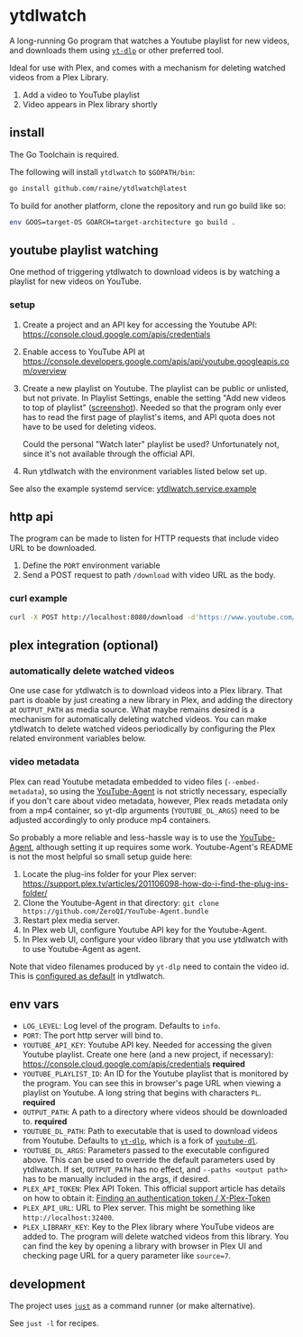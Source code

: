 # ytdlwatch

A long-running Go program that watches a Youtube playlist for new videos, and
downloads them using [`yt-dlp`][yt-dlp] or other preferred tool.

Ideal for use with Plex, and comes with a mechanism for deleting watched videos
from a Plex Library.

1. Add a video to YouTube playlist
2. Video appears in Plex library shortly

## install

The Go Toolchain is required.

The following will install `ytdlwatch` to `$GOPATH/bin`:

```sh
go install github.com/raine/ytdlwatch@latest
```

To build for another platform, clone the repository and run go build like so:

```sh
env GOOS=target-OS GOARCH=target-architecture go build .
```

## youtube playlist watching

One method of triggering ytdlwatch to download videos is by watching a playlist
for new videos on YouTube.

### setup

1. Create a project and an API key for accessing the Youtube API:
   https://console.cloud.google.com/apis/credentials

2. Enable access to YouTube API at
   https://console.developers.google.com/apis/api/youtube.googleapis.com/overview

3. Create a new playlist on Youtube. The playlist can be public or unlisted, but
   not private. In Playlist Settings, enable the setting "Add new videos to top
   of playlist"
   ([screenshot](https://user-images.githubusercontent.com/11027/162623093-046a8400-8438-4261-b2c5-e4517dc28be7.png)).
   Needed so that the program only ever has to read the first page of playlist's
   items, and API quota does not have to be used for deleting videos.

   Could the personal "Watch later" playlist be used? Unfortunately not, since
   it's not available through the official API.

4. Run ytdlwatch with the environment variables listed below set up.

See also the example systemd service:
[ytdlwatch.service.example][example-systemd-service]

## http api

The program can be made to listen for HTTP requests that include video URL to be
downloaded.

1. Define the `PORT` environment variable
2. Send a POST request to path `/download` with video URL as the body.

### curl example

```sh
curl -X POST http://localhost:8080/download -d'https://www.youtube.com/watch?v=dQw4w9WgXcQ'
```

## plex integration (optional)

### automatically delete watched videos

One use case for ytdlwatch is to download videos into a Plex library. That part
is doable by just creating a new library in Plex, and adding the directory at
`OUTPUT_PATH` as media source. What maybe remains desired is a mechanism for
automatically deleting watched videos. You can make ytdlwatch to delete watched
videos periodically by configuring the Plex related environment variables below.

### video metadata

Plex can read Youtube metadata embedded to video files (`--embed-metadata`), so
using the [YouTube-Agent](YouTube-Agent) is not strictly necessary, especially
if you don't care about video metadata, however, Plex reads metadata only from a
mp4 container, so yt-dlp arguments (`YOUTUBE_DL_ARGS`) need to be adjusted
accordingly to only produce mp4 containers.

So probably a more reliable and less-hassle way is to use the
[YouTube-Agent](YouTube-Agent), although setting it up requires some work.
Youtube-Agent's README is not the most helpful so small setup guide here:

1. Locate the plug-ins folder for your Plex server:
   https://support.plex.tv/articles/201106098-how-do-i-find-the-plug-ins-folder/
2. Clone the Youtube-Agent in that directory:
   `git clone https://github.com/ZeroQI/YouTube-Agent.bundle`
3. Restart plex media server.
4. In Plex web UI, configure Youtube API key for the Youtube-Agent.
5. In Plex web UI, configure your video library that you use ytdlwatch with to
   use Youtube-Agent as agent.

Note that video filenames produced by `yt-dlp` need to contain the video id.
This is
[configured as default](https://github.com/raine/ytdlwatch/blob/master/config/config.go#L58)
in ytdlwatch.

## env vars

- `LOG_LEVEL`: Log level of the program. Defaults to `info`.
- `PORT`: The port http server will bind to.
- `YOUTUBE_API_KEY`: Youtube API key. Needed for accessing the given Youtube
  playlist. Create one here (and a new project, if necessary):
  https://console.cloud.google.com/apis/credentials **required**
- `YOUTUBE_PLAYLIST_ID`: An ID for the Youtube playlist that is monitored by the
  program. You can see this in browser's page URL when viewing a playlist on
  Youtube. A long string that begins with characters `PL`. **required**
- `OUTPUT_PATH`: A path to a directory where videos should be downloaded to.
  **required**
- `YOUTUBE_DL_PATH`: Path to executable that is used to download videos from
  Youtube. Defaults to [`yt-dlp`][yt-dlp], which is a fork of
  [`youtube-dl`][youtube-dl].
- `YOUTUBE_DL_ARGS`: Parameters passed to the executable configured above. This
  can be used to override the default parameters used by ytdlwatch. If set,
  `OUTPUT_PATH` has no effect, and `--paths <output path>` has to be manually
  included in the args, if desired.
- `PLEX_API_TOKEN`: Plex API Token. This official support article has details on
  how to obtain it: [Finding an authentication token / X-Plex-Token
  ][plex-api-token]
- `PLEX_API_URL`: URL to Plex server. This might be something like
  `http://localhost:32400`.
- `PLEX_LIBRARY_KEY`: Key to the Plex library where YouTube videos are added to.
  The program will delete watched videos from this library. You can find the key
  by opening a library with browser in Plex UI and checking page URL for a query
  parameter like `source=7`.

## development

The project uses [`just`](https://github.com/casey/just) as a command runner (or
make alternative).

See `just -l` for recipes.

[yt-dlp]: https://github.com/yt-dlp/yt-dlp
[youtube-dl]: https://github.com/ytdl-org/youtube-dl
[example-systemd-service]:
  https://github.com/raine/ytdlwatch/blob/master/ytdlwatch.service.example
[plex-api-token]:
  https://support.plex.tv/articles/204059436-finding-an-authentication-token-x-plex-token/
[plex-youtube-agent]: https://github.com/ZeroQI/YouTube-Agent.bundle

